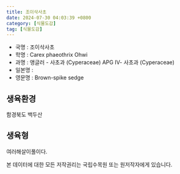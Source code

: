 ```yaml
---
title: 조이삭사초
date: 2024-07-30 04:03:39 +0800
category: [식물도감]
tag: [식물도감]
---
```




- 국명 : 조이삭사초
- 학명 : Carex phaeothrix Ohwi
- 과명 : 앵글러 - 사초과 (Cyperaceae) APG Ⅳ- 사초과 (Cyperaceae)
- 일본명 : 
- 영문명 : Brown-spike sedge


## 생육환경
함경북도 백두산
## 생육형
여러해살이풀이다.






본 데이터에 대한 모든 저작권리는 국립수목원 또는 원저작자에게 있습니다.
